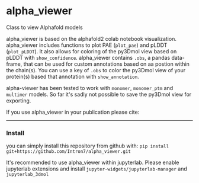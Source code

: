 # alpha_viewer
Class to view Alphafold models

alpha_viewer is based on the alphafold2 colab notebook visualization. alpha_viewer includes functions to plot PAE (`plot_pae`) and pLDDT (`plot_pLDDT`). It also allows for coloring of the py3Dmol view based on pLDDT with `show_confidence`. alpha_viewer contains `.obs`, a pandas data-frame, that can be used for custom annotations based on aa postion within the chain(s). You can use a key of `.obs` to color the py3Dmol view of your protein(s) based that annotation with `show_annotation`.

alpha-viewer has been tested to work with `monomer`, `monomer_ptm` and `multimer` models.
So far it's sadly not possible to save the py3Dmol view for exporting.

If you use alpha_viewer in your publication please cite: 


-------
### Install

you can simply install this repository from github with:
`pip install git+https://github.com/Intron7/alpha_viewer.git`


It's recommended to use alpha_viewer within jupyterlab. Please enable jupyterlab extensions and install `jupyter-widgets/jupyterlab-manager` and `jupyterlab_3dmol`
